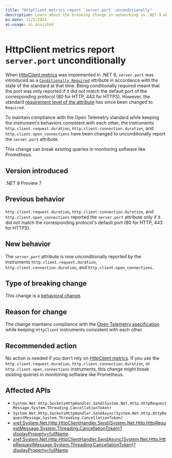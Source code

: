 ```yaml
---
title: "HttpClient metrics report `server.port` unconditionally"
description: Learn about the breaking change in networking in .NET 9 where HttpClient metrics now report the `server.port` attribute unconditionally to maintain compliance with Open Telemetry standards.
ms.date: 11/5/2024
ai-usage: ai-assisted
---
```


# HttpClient metrics report `server.port` unconditionally

When [HttpClient metrics](../../../../fundamentals/networking/telemetry/metrics.md) was implemented in .NET 8, `server.port` was introduced as a [`Conditionally Required`](https://opentelemetry.io/docs/specs/semconv/general/attribute-requirement-level/#conditionally-required) attribute in accordance with the state of the standard at that time. Being conditionally required meant that the port was only reported if it did not match the default port of the corresponding protocol (80 for HTTP, 443 for HTTPS). However, the standard [requirement level of the attribute](https://opentelemetry.io/docs/specs/semconv/http/http-spans/#http-client) has since been changed to `Required`.

To maintain compliance with the Open Telemetry standard while keeping the instrument's behaviors consistent with each other, the instruments `http.client.request.duration`, `http.client.connection.duration`, and `http.client.open_connections` have been changed to unconditionally report the `server.port` attribute.

This change can break existing queries in monitoring software like Prometheus.

## Version introduced

.NET 9 Preview 7

## Previous behavior

`http.client.request.duration`, `http.client.connection.duration`, and `http.client.open_connections` reported the `server.port` attribute only if it did not match the corresponding protocol's default port (80 for HTTP, 443 for HTTPS).

## New behavior

The `server.port` attribute is now unconditionally reported by the instruments `http.client.request.duration`, `http.client.connection.duration`, and `http.client.open_connections`.

## Type of breaking change

This change is a [behavioral change](../categories.md#behavioral-change).

## Reason for change

The change maintains compliance with the [Open Telemetry specification](https://opentelemetry.io/docs/specs/semconv/http/http-spans/#http-client) while keeping `HttpClient` instruments consistent with each other.

## Recommended action

No action is needed if you don't rely on [HttpClient metrics](../../../../fundamentals/networking/telemetry/metrics.md). If you use the `http.client.request.duration`, `http.client.connection.duration`, or `http.client.open_connections` instruments, this change might break existing queries in monitoring software like Prometheus.

## Affected APIs

- `System.Net.Http.SocketsHttpHandler.Send(System.Net.Http.HttpRequestMessage,System.Threading.CancellationToken)`
- `System.Net.Http.SocketsHttpHandler.SendAsync(System.Net.Http.HttpRequestMessage,System.Threading.CancellationToken)`
- <xref:System.Net.Http.HttpClientHandler.Send(System.Net.Http.HttpRequestMessage,System.Threading.CancellationToken)?displayProperty=fullName>
- <xref:System.Net.Http.HttpClientHandler.SendAsync(System.Net.Http.HttpRequestMessage,System.Threading.CancellationToken)?displayProperty=fullName>
